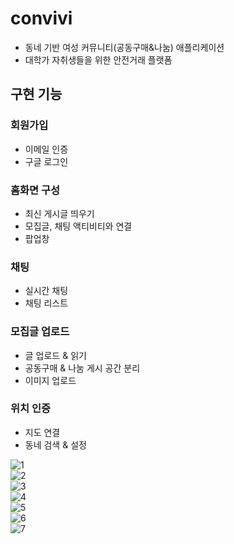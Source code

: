 # convivi
- 동네 기반 여성 커뮤니티(공동구매&amp;나눔) 애플리케이션
- 대학가 자취생들을 위한 안전거래 플랫폼

## 구현 기능
### 회원가입
- 이메일 인증
- 구글 로그인
### 홈화면 구성
- 최신 게시글 띄우기
- 모집글, 채팅 액티비티와 연결
- 팝업창

### 채팅
- 실시간 채팅
- 채팅 리스트

### 모집글 업로드
- 글 업로드 & 읽기
- 공동구매 & 나눔 게시 공간 분리
- 이미지 업로드

### 위치 인증
- 지도 연결
- 동네 검색 & 설정

  
![1](https://user-images.githubusercontent.com/105335295/214835409-0484ac0c-03f3-45a0-bf4a-1af8374e4ea9.gif)  
![2](https://user-images.githubusercontent.com/105335295/214835413-69748f4c-0ab3-45c8-a46e-3159398e157b.gif)  
![3](https://user-images.githubusercontent.com/105335295/214835421-59a2d139-21cf-4beb-a432-ef5b71c4cd3b.gif)  
![4](https://user-images.githubusercontent.com/105335295/214835376-c2470577-b29a-498d-9ae3-a9c6ccbc8b44.gif)  
![5](https://user-images.githubusercontent.com/105335295/214835393-33b4623a-f542-495d-9a7c-16b32db4689b.gif)  
![6](https://user-images.githubusercontent.com/105335295/214835402-59fd2b76-4b07-44ec-afa3-aa27b64051be.gif)  
![7](https://user-images.githubusercontent.com/105335295/214835408-3b346c33-722a-4842-80a4-844576af5b48.gif)  
